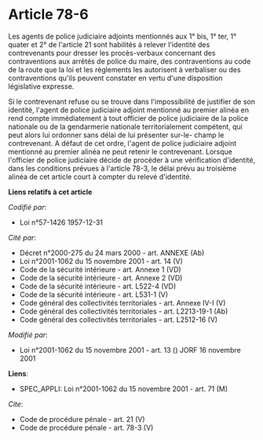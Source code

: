 # Article 78-6

Les agents de police judiciaire adjoints mentionnés aux 1° bis, 1° ter, 1° quater et 2° de l'article 21 sont habilités à
relever l'identité des contrevenants pour dresser les procès-verbaux concernant des contraventions aux arrêtés de police du
maire, des contraventions au code de la route que la loi et les règlements les autorisent à verbaliser ou des contraventions
qu'ils peuvent constater en vertu d'une disposition législative expresse. 

Si le contrevenant refuse ou se trouve dans l'impossibilité de justifier de son identité, l'agent de police judiciaire
adjoint mentionné au premier alinéa en rend compte immédiatement à tout officier de police judiciaire de la police nationale
ou de la gendarmerie nationale territorialement compétent, qui peut alors lui ordonner sans délai de lui présenter sur-le-
champ le contrevenant. A défaut de cet ordre, l'agent de police judiciaire adjoint mentionné au premier alinéa ne peut
retenir le contrevenant. Lorsque l'officier de police judiciaire décide de procéder à une vérification d'identité, dans les
conditions prévues à l'article 78-3, le délai prévu au troisième alinéa de cet article court à compter du relevé d'identité.

**Liens relatifs à cet article**

_Codifié par_:

  - Loi n°57-1426 1957-12-31

_Cité par_:

  - Décret n°2000-275 du 24 mars 2000 - art. ANNEXE (Ab)
  - Loi n°2001-1062 du 15 novembre 2001 - art. 14 (V)
  - Code de la sécurité intérieure - art. Annexe 1 (VD)
  - Code de la sécurité intérieure - art. Annexe 2 (VD)
  - Code de la sécurité intérieure - art. L522-4 (VD)
  - Code de la sécurité intérieure - art. L531-1 (V)
  - Code général des collectivités territoriales - art. Annexe IV-I (V)
  - Code général des collectivités territoriales - art. L2213-19-1 (Ab)
  - Code général des collectivités territoriales - art. L2512-16 (V)

_Modifié par_:

  - Loi n°2001-1062 du 15 novembre 2001 - art. 13 () JORF 16 novembre 2001

**Liens**:

  - SPEC_APPLI: Loi n°2001-1062 du 15 novembre 2001 - art. 71 (M)

_Cite_:

  - Code de procédure pénale - art. 21 (V)
  - Code de procédure pénale - art. 78-3 (V)
